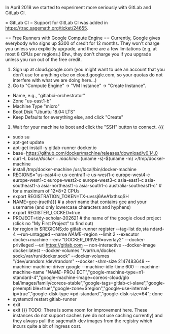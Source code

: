 In April 2018 we started to experiment more seriously with GitLab and GitLab CI.

= GitLab CI =
Support for GitLab CI was added in https://trac.sagemath.org/ticket/24655.

== Free Runners with Google Compute Engine ==
Currently, Google gives everybody who signs up $300 of credit for 12 months. They won't charge you unless you explicitly upgrade, and there are a few limitations (e.g, at most 8 CPUs per regions.) Btw., they don't charge you if you upgrade unless you run out of the free credit.

 1. Sign up at cloud.google.com (you might want to use an account that you don't use for anything else on cloud.google.com, so your quotas do not interfere with what we are doing here…)
 1. Go to "Compute Engine" → "VM Instance" → "Create Instance".
   * Name, e.g., "gitlabci-orchestrator"
   * Zone "us-east1-b"
   * Machine Type "micro"
   * Boot Disk "Ubuntu 18.04 LTS"
   * Keep Defaults for everything else, and click "Create"
 1. Wait for your machine to boot and click the "SSH" button to connect.
{{{
   * sudo su
   * apt-get update
   * apt-get install -y gitlab-runner docker.io
   * base=https://github.com/docker/machine/releases/download/v0.14.0
   * curl -L $base/docker-machine-$(uname -s)-$(uname -m) >/tmp/docker-machine
   * install /tmp/docker-machine /usr/local/bin/docker-machine
   * REGIONS="us-east4-c us-central1-c us-west1-c europe-west4-c europe-west1-c europe-west2-c europe-west3-c asia-east1-c asia-southeast1-a asia-northeast1-c asia-south1-c australia-southeast1-c" # for a maximum of 12*8+2 CPUs
   * export REGISTRATION_TOKEN=TX-uvssj6AeA1xthsqSH
   * NAME=gce-jrueth}}} # a *short* name that contains gce and your username (and only lowercase characters and hyphens)
   * export REGISTER_LOCKED=true
   * PROJECT=tidy-scholar-202621 # the name of the google cloud project (click no "My First Project" to find out)
   * for region in $REGIONS;do gitlab-runner register --tag-list do,sta
ndard-4 --run-untagged --name $NAME-$region --limit 2 --executor docker+machine
 --env "DOCKER_DRIVER=overlay2" --docker-privileged --url https://gitlab.com --
non-interactive --docker-image docker:latest --docker-volumes "/var/run/docker.
sock:/var/run/docker.sock" --docker-volumes "/dev/urandom:/dev/random" --docker
-shm-size 2147483648 --machine-machine-driver google --machine-idle-time 600 --
machine-machine-name "$NAME-%s" --machine-machine-options "google-project=$PROJ
ECT","google-machine-type=n1-standard-4","google-machine-image=coreos-cloud/glo
bal/images/family/coreos-stable","google-tags=gitlab-ci-slave","google-preempti
ble=true","google-zone=$region","google-use-internal-ip=true","google-disk-type
=pd-standard","google-disk-size=64"; done
   * systemctl restart gitlab-runner
   * exit
   * exit
}}}
TODO: There is some room for improvement here. These instances do not support caches (we do not use caching currently) and they always pull the sagemath-dev images from the registry which incurs quite a bit of ingress cost.
